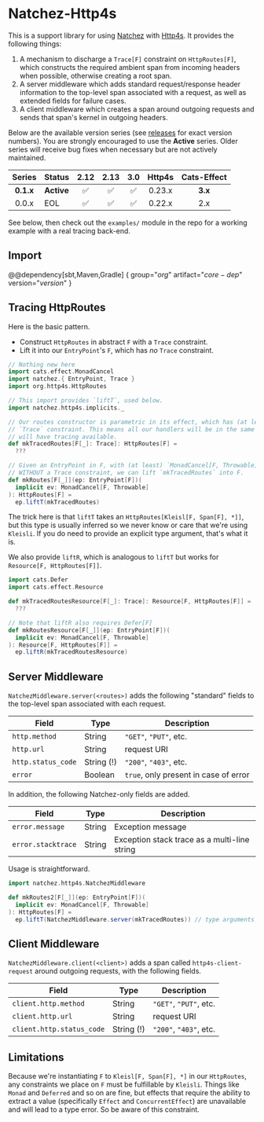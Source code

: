 # Natchez-Http4s

This is a support library for using [Natchez]() with [Http4s](). It provides the following things:

1. A mechanism to discharge a `Trace[F]` constraint on `HttpRoutes[F]`, which constructs the required ambient span from incoming headers when possible, otherwise creating a root span.
1. A server middleware which adds standard request/response header information to the top-level span associated with a request, as well as extended fields for failure cases.
1. A client middleware which creates a span around outgoing requests and sends that span's kernel in outgoing headers.

Below are the available version series (see [releases](https://github.com/tpolecat/natchez-http4s/releases) for exact version numbers). You are strongly encouraged to use the **Active** series. Older series will receive bug fixes when necessary but are not actively maintained.

| Series    | Status     | 2.12 | 2.13 | 3.0 | Http4s | Cats-Effect |
|:---------:|------------|:----:|:----:|:---:|:------:|:-----------:|
| **0.1.x** | **Active** | ✅   | ✅   | ✅   | 0.23.x | **3.x**     |
| 0.0.x     | EOL        | ✅   | ✅   | ✅   | 0.22.x | 2.x         |

See below, then check out the `examples/` module in the repo for a working example with a real tracing back-end.

## Import

@@dependency[sbt,Maven,Gradle] {
  group="$org$"
  artifact="$core-dep$"
  version="$version$"
}

## Tracing HttpRoutes

Here is the basic pattern.

- Construct `HttpRoutes` in abstract `F` with a `Trace` constraint.
- Lift it into our `EntryPoint`'s `F`, which has _no_ `Trace` constraint.

```scala mdoc
// Nothing new here
import cats.effect.MonadCancel
import natchez.{ EntryPoint, Trace }
import org.http4s.HttpRoutes

// This import provides `liftT`, used below.
import natchez.http4s.implicits._

// Our routes constructor is parametric in its effect, which has (at least) a
// `Trace` constraint. This means all our handlers will be in the same F and
// will have tracing available.
def mkTracedRoutes[F[_]: Trace]: HttpRoutes[F] =
  ???

// Given an EntryPoint in F, with (at least) `MonadCancel[F, Throwable]` but
// WITHOUT a Trace constraint, we can lift `mkTracedRoutes` into F.
def mkRoutes[F[_]](ep: EntryPoint[F])(
  implicit ev: MonadCancel[F, Throwable]
): HttpRoutes[F] =
  ep.liftT(mkTracedRoutes)
```

The trick here is that `liftT` takes an `HttpRoutes[Kleisl[F, Span[F], *]]`, but this type is usually inferred so we never know or care that we're using `Kleisli`. If you do need to provide an explicit type argument, that's what it is.


We also provide `liftR`, which is analogous to `liftT` but works for `Resource[F, HttpRoutes[F]]`.

```scala mdoc
import cats.Defer
import cats.effect.Resource

def mkTracedRoutesResource[F[_]: Trace]: Resource[F, HttpRoutes[F]] =
  ???

// Note that liftR also requires Defer[F]
def mkRoutesResource[F[_]](ep: EntryPoint[F])(
  implicit ev: MonadCancel[F, Throwable]
): Resource[F, HttpRoutes[F]] =
  ep.liftR(mkTracedRoutesResource)
```

## Server Middleware

`NatchezMiddleware.server(<routes>)` adds the following "standard" fields to the top-level span associated with each request.

| Field              | Type       | Description                           |
|--------------------|------------|---------------------------------------|
| `http.method`      | String     | `"GET"`, `"PUT"`, etc.                |
| `http.url`         | String     | request URI                           |
| `http.status_code` | String (!) | `"200"`, `"403"`, etc.                |
| `error`            | Boolean    | `true`, only present in case of error |

In addition, the following Natchez-only fields are added.

| Field              | Type   | Description                                  |
|--------------------|--------|----------------------------------------------|
| `error.message`    | String | Exception message                            |
| `error.stacktrace` | String | Exception stack trace as a multi-line string |

Usage is straightforward.

```scala mdoc
import natchez.http4s.NatchezMiddleware

def mkRoutes2[F[_]](ep: EntryPoint[F])(
  implicit ev: MonadCancel[F, Throwable]
): HttpRoutes[F] =
  ep.liftT(NatchezMiddleware.server(mkTracedRoutes)) // type arguments are inferred as above
```


## Client Middleware

`NatchezMiddleware.client(<client>)` adds a span called `http4s-client-request` around outgoing requests,
with the following fields.

| Field                     | Type       | Description            |
|---------------------------|------------|------------------------|
| `client.http.method`      | String     | `"GET"`, `"PUT"`, etc. |
| `client.http.url`         | String     | request URI            |
| `client.http.status_code` | String (!) | `"200"`, `"403"`, etc. |

## Limitations

Because we're instantiating `F` to `Kleisl[F, Span[F], *]` in our `HttpRoutes`, any constraints we place on `F` must be fulfillable by `Kleisli`. Things like `Monad` and `Deferred` and so on are fine, but effects that require the ability to extract a value (specifically `Effect` and `ConcurrentEffect`) are unavailable and will lead to a type error. So be aware of this constraint.

